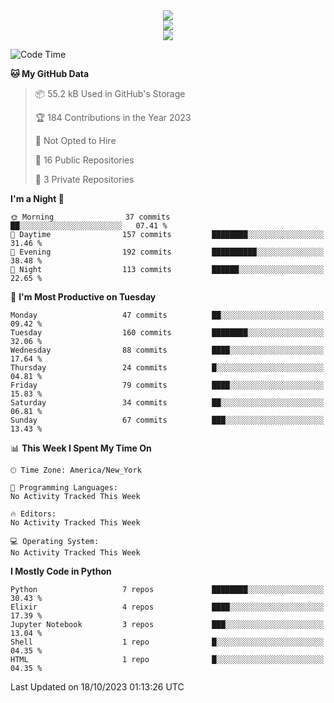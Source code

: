 
<div align="center"><img src="https://readme-typing-svg.demolab.com?font=Fira+Code&pause=1000&center=true&vCenter=true&width=435&lines=Hello%EF%BD%9E;I+LIKE+CODING%EF%BC%81;%E5%BC%B7%E5%8C%96%E5%AD%A6%E7%BF%92%E3%81%AB%E5%A4%A7%E5%A5%BD%E3%81%8D%EF%BC%81;%E6%B0%B8%E8%BF%9C%E5%96%9C%E6%AC%A2%E9%B2%A8%E9%B2%A8%EF%BC%81%EF%BC%81%EF%BC%81" />  
</div>

<div align="center"><img src="https://github-readme-stats.vercel.app/api?username=ruoyuGao&theme=black-red" />  
</div>

<div align="center">
    <img src="https://github-readme-stats.vercel.app/api/top-langs/?username=ruoyuGao&layout=compact&theme=black-red"/>
</div>

<!--START_SECTION:waka-->
![Code Time](http://img.shields.io/badge/Code%20Time-182%20hrs%204%20mins-blue)

**🐱 My GitHub Data** 

> 📦 55.2 kB Used in GitHub's Storage 
 > 
> 🏆 184 Contributions in the Year 2023
 > 
> 🚫 Not Opted to Hire
 > 
> 📜 16 Public Repositories 
 > 
> 🔑 3 Private Repositories 
 > 
**I'm a Night 🦉** 

```text
🌞 Morning                37 commits          ██░░░░░░░░░░░░░░░░░░░░░░░   07.41 % 
🌆 Daytime                157 commits         ████████░░░░░░░░░░░░░░░░░   31.46 % 
🌃 Evening                192 commits         ██████████░░░░░░░░░░░░░░░   38.48 % 
🌙 Night                  113 commits         ██████░░░░░░░░░░░░░░░░░░░   22.65 % 
```
📅 **I'm Most Productive on Tuesday** 

```text
Monday                   47 commits          ██░░░░░░░░░░░░░░░░░░░░░░░   09.42 % 
Tuesday                  160 commits         ████████░░░░░░░░░░░░░░░░░   32.06 % 
Wednesday                88 commits          ████░░░░░░░░░░░░░░░░░░░░░   17.64 % 
Thursday                 24 commits          █░░░░░░░░░░░░░░░░░░░░░░░░   04.81 % 
Friday                   79 commits          ████░░░░░░░░░░░░░░░░░░░░░   15.83 % 
Saturday                 34 commits          ██░░░░░░░░░░░░░░░░░░░░░░░   06.81 % 
Sunday                   67 commits          ███░░░░░░░░░░░░░░░░░░░░░░   13.43 % 
```


📊 **This Week I Spent My Time On** 

```text
🕑︎ Time Zone: America/New_York

💬 Programming Languages: 
No Activity Tracked This Week

🔥 Editors: 
No Activity Tracked This Week

💻 Operating System: 
No Activity Tracked This Week
```

**I Mostly Code in Python** 

```text
Python                   7 repos             ████████░░░░░░░░░░░░░░░░░   30.43 % 
Elixir                   4 repos             ████░░░░░░░░░░░░░░░░░░░░░   17.39 % 
Jupyter Notebook         3 repos             ███░░░░░░░░░░░░░░░░░░░░░░   13.04 % 
Shell                    1 repo              █░░░░░░░░░░░░░░░░░░░░░░░░   04.35 % 
HTML                     1 repo              █░░░░░░░░░░░░░░░░░░░░░░░░   04.35 % 
```




 Last Updated on 18/10/2023 01:13:26 UTC
<!--END_SECTION:waka-->
